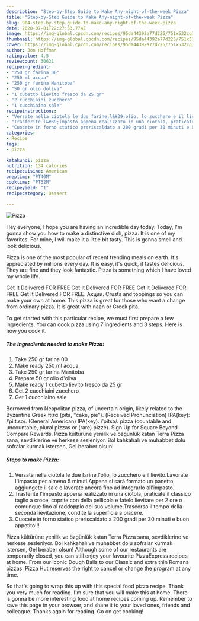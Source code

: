 ```yaml
---
description: "Step-by-Step Guide to Make Any-night-of-the-week Pizza"
title: "Step-by-Step Guide to Make Any-night-of-the-week Pizza"
slug: 904-step-by-step-guide-to-make-any-night-of-the-week-pizza
date: 2020-07-01T22:27:53.774Z
image: https://img-global.cpcdn.com/recipes/95da44392a77d225/751x532cq70/pizza-recipe-main-photo.jpg
thumbnail: https://img-global.cpcdn.com/recipes/95da44392a77d225/751x532cq70/pizza-recipe-main-photo.jpg
cover: https://img-global.cpcdn.com/recipes/95da44392a77d225/751x532cq70/pizza-recipe-main-photo.jpg
author: Jon Hoffman
ratingvalue: 4.5
reviewcount: 30621
recipeingredient:
- "250 gr farina 00"
- "250 ml acqua"
- "250 gr farina Manitoba"
- "50 gr olio doliva"
- "1 cubetto lievito fresco da 25 gr"
- "2 cucchiaini zucchero"
- "1 cucchiaino sale"
recipeinstructions:
- "Versate nella ciotola le due farine,l&#39;olio, lo zucchero e il lievito.Lavorate l&#39;impasto per almeno 5 minuti.Appena si sarà formato un panetto, aggiungete il sale e lavorate ancora fino ad integrarlo all&#39;impasto."
- "Trasferite l&#39;impasto appena realizzato in una ciotola, praticate il classico taglio a croce, coprite con della pellicola e fatelo lievitare per 2 ore o comunque fino al raddoppio del suo volume.Trascorso il tempo della seconda lievitazione, condite la superficie a piacere."
- "Cuocete in forno statico preriscaldato a 200 gradi per 30 minuti e buon appetito!!!"
categories:
- Recipe
tags:
- pizza

katakunci: pizza 
nutrition: 134 calories
recipecuisine: American
preptime: "PT40M"
cooktime: "PT32M"
recipeyield: "1"
recipecategory: Dessert

---
```



![Pizza](https://img-global.cpcdn.com/recipes/95da44392a77d225/751x532cq70/pizza-recipe-main-photo.jpg)

Hey everyone, I hope you are having an incredible day today. Today, I'm gonna show you how to make a distinctive dish, pizza. It is one of my favorites. For mine, I will make it a little bit tasty. This is gonna smell and look delicious.

Pizza is one of the most popular of recent trending meals on earth. It's appreciated by millions every day. It is easy, it's quick, it tastes delicious. They are fine and they look fantastic. Pizza is something which I have loved my whole life.

Get It Delivered FOR FREE Get It Delivered FOR FREE Get It Delivered FOR FREE Get It Delivered FOR FREE. Акции. Crusts and toppings so you can make your own at home. This pizza is great for those who want a change from ordinary pizza. It is great with naan or Greek pita.


To get started with this particular recipe, we must first prepare a few ingredients. You can cook pizza using 7 ingredients and 3 steps. Here is how you cook it.

<!--inarticleads1-->

##### The ingredients needed to make Pizza:

1. Take 250 gr farina 00
1. Make ready 250 ml acqua
1. Take 250 gr farina Manitoba
1. Prepare 50 gr olio d&#39;oliva
1. Make ready 1 cubetto lievito fresco da 25 gr
1. Get 2 cucchiaini zucchero
1. Get 1 cucchiaino sale


Borrowed from Neapolitan pizza, of uncertain origin, likely related to the Byzantine Greek πίτα (píta, &#34;cake, pie&#34;). (Received Pronunciation) IPA(key): /ˈpiːt.sə/. (General American) IPA(key): /ˈpitsə/. pizza (countable and uncountable, plural pizzas or (rare) pizze). Sign Up for Square Beyond Compare Rewards. Pizza kültürüne yenilik ve özgünlük katan Terra Pizza sana, sevdiklerine ve herkese sesleniyor. Bol kahkahalı ve muhabbet dolu sofralar kurmak istersen, Gel beraber olsun! 

<!--inarticleads2-->

##### Steps to make Pizza:

1. Versate nella ciotola le due farine,l&#39;olio, lo zucchero e il lievito.Lavorate l&#39;impasto per almeno 5 minuti.Appena si sarà formato un panetto, aggiungete il sale e lavorate ancora fino ad integrarlo all&#39;impasto.
1. Trasferite l&#39;impasto appena realizzato in una ciotola, praticate il classico taglio a croce, coprite con della pellicola e fatelo lievitare per 2 ore o comunque fino al raddoppio del suo volume.Trascorso il tempo della seconda lievitazione, condite la superficie a piacere.
1. Cuocete in forno statico preriscaldato a 200 gradi per 30 minuti e buon appetito!!!


Pizza kültürüne yenilik ve özgünlük katan Terra Pizza sana, sevdiklerine ve herkese sesleniyor. Bol kahkahalı ve muhabbet dolu sofralar kurmak istersen, Gel beraber olsun! Although some of our restaurants are temporarily closed, you can still enjoy your favourite PizzaExpress recipes at home. From our iconic Dough Balls to our Classic and extra thin Romana pizzas. Pizza Hut reserves the right to cancel or change the program at any time. 

So that's going to wrap this up with this special food pizza recipe. Thank you very much for reading. I'm sure that you will make this at home. There is gonna be more interesting food at home recipes coming up. Remember to save this page in your browser, and share it to your loved ones, friends and colleague. Thanks again for reading. Go on get cooking!
